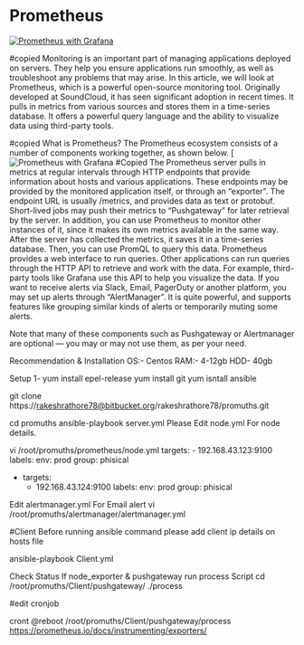 # Prometheus

[![Prometheus with Grafana](https://www.mytinydc.com/images/blog/blog-prometheus+grafana.png)](https://bitbucket.org/rakeshrathore78/promuths)

#copied
Monitoring is an important part of managing applications deployed on servers. They help you ensure applications run smoothly, as well as troubleshoot any problems that may arise. In this article, we will look at Prometheus, which is a powerful open-source monitoring tool. Originally developed at SoundCloud, it has seen significant adoption in recent times. It pulls in metrics from various sources and stores them in a time-series database. It offers a powerful query language and the ability to visualize data using third-party tools.

#copied
What is Prometheus?
The Prometheus ecosystem consists of a number of components working together, as shown below.
[![Prometheus with Grafana](https://www.booleanworld.com/wp-content/webp-express/webp-images/doc-root/wp-content/uploads/2018/02/Prometheus-architecture.png.webp)
#Copied
The Prometheus server pulls in metrics at regular intervals through HTTP endpoints that provide information about hosts and various applications. These endpoints may be provided by the monitored application itself, or through an “exporter”. The endpoint URL is usually /metrics, and provides data as text or protobuf.
Short-lived jobs may push their metrics to “Pushgateway” for later retrieval by the server. In addition, you can use Prometheus to monitor other instances of it, since it makes its own metrics available in the same way.
After the server has collected the metrics, it saves it in a time-series database. Then, you can use PromQL to query this data. Prometheus provides a web interface to run queries. Other applications can run queries through the HTTP API to retrieve and work with the data. For example, third-party tools like Grafana use this API to help you visualize the data.
If you want to receive alerts via Slack, Email, PagerDuty or another platform, you may set up alerts through “AlertManager”. It is quite powerful, and supports features like grouping similar kinds of alerts or temporarily muting some alerts.

Note that many of these components such as Pushgateway or Alertmanager are optional — you may or may not use them, as per your need.

Recommendation & Installation
OS:-  Centos
RAM:- 4-12gb
HDD-  40gb

Setup 1-
yum install epel-release 
yum install git
yum isntall ansible

git clone https://rakeshrathore78@bitbucket.org/rakeshrathore78/promuths.git

cd promuths 
ansible-playbook server.yml
Please Edit node.yml For node  details. 

vi /root/promuths/prometheus/node.yml
 targets:
    - 192.168.43.123:9100
  labels:
    env: prod
    group: phisical

- targets:
    - 192.168.43.124:9100
  labels:
    env: prod
    group: phisical


Edit alertmanager.yml For Email alert
vi /root/promuths/alertmanager/alertmanager.yml


#Client
Before running ansible command please add client ip details on hosts file 


ansible-playbook Client.yml

Check Status If node_exporter & pushgateway
run process Script
cd /root/promuths/Client/pushgateway/
./process

#edit cronjob

cront
@reboot /root/promuths/Client/pushgateway/process
https://prometheus.io/docs/instrumenting/exporters/






